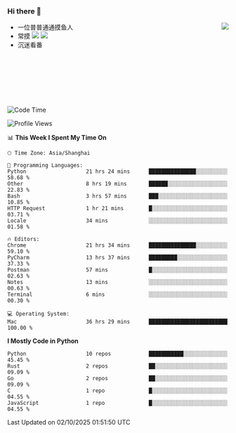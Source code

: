 ### Hi there 👋


<a href="https://github.com/yanlc39">
  <img align="right" src="https://github-readme-stats.vercel.app/api?username=yanlc39&show_icons=true&hide_border=true&icon_color=586069&title_color=a0a9af">
</a>

- 一位普普通通摸鱼人
- 常摸 ![](https://img.shields.io/badge/-Python-3e74a2?style=flat-square&logo=Python&logoColor=fff) ![](https://img.shields.io/badge/-C%2B%2B-brightgreen?style=flat-square)
- 沉迷看番



<br><br><br><br><br><br>


<!--START_SECTION:waka-->
![Code Time](http://img.shields.io/badge/Code%20Time-1%2C788%20hrs%2056%20mins-blue)

![Profile Views](http://img.shields.io/badge/Profile%20Views-1-blue)

📊 **This Week I Spent My Time On** 

```text
🕑︎ Time Zone: Asia/Shanghai

💬 Programming Languages: 
Python                   21 hrs 24 mins      ███████████████░░░░░░░░░░   58.68 % 
Other                    8 hrs 19 mins       ██████░░░░░░░░░░░░░░░░░░░   22.83 % 
Bash                     3 hrs 57 mins       ███░░░░░░░░░░░░░░░░░░░░░░   10.85 % 
HTTP Request             1 hr 21 mins        █░░░░░░░░░░░░░░░░░░░░░░░░   03.71 % 
Locale                   34 mins             ░░░░░░░░░░░░░░░░░░░░░░░░░   01.58 % 

🔥 Editors: 
Chrome                   21 hrs 34 mins      ███████████████░░░░░░░░░░   59.10 % 
PyCharm                  13 hrs 37 mins      █████████░░░░░░░░░░░░░░░░   37.33 % 
Postman                  57 mins             █░░░░░░░░░░░░░░░░░░░░░░░░   02.63 % 
Notes                    13 mins             ░░░░░░░░░░░░░░░░░░░░░░░░░   00.63 % 
Terminal                 6 mins              ░░░░░░░░░░░░░░░░░░░░░░░░░   00.30 % 

💻 Operating System: 
Mac                      36 hrs 29 mins      █████████████████████████   100.00 % 
```

**I Mostly Code in Python** 

```text
Python                   10 repos            ███████████░░░░░░░░░░░░░░   45.45 % 
Rust                     2 repos             ██░░░░░░░░░░░░░░░░░░░░░░░   09.09 % 
Go                       2 repos             ██░░░░░░░░░░░░░░░░░░░░░░░   09.09 % 
C                        1 repo              █░░░░░░░░░░░░░░░░░░░░░░░░   04.55 % 
JavaScript               1 repo              █░░░░░░░░░░░░░░░░░░░░░░░░   04.55 % 
```




 Last Updated on 02/10/2025 01:51:50 UTC
<!--END_SECTION:waka-->
